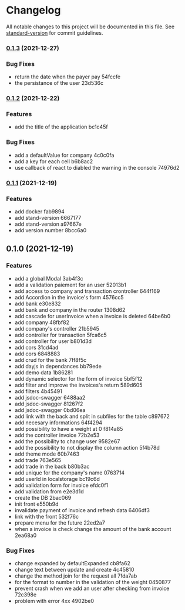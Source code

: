 # Changelog

All notable changes to this project will be documented in this file. See [standard-version](https://github.com/conventional-changelog/standard-version) for commit guidelines.

### [0.1.3](///compare/v0.1.2...v0.1.3) (2021-12-27)


### Bug Fixes

* return the date when the payer pay 54fccfe
* the persistance of the user 23d536c

### [0.1.2](///compare/v0.1.1...v0.1.2) (2021-12-22)


### Features

* add the title of the application bc1c45f


### Bug Fixes

* add a defaultValue for company 4c0c0fa
* add a key for each cell b6b8ac2
* use callback of react to diabled the warning in the console 74976d2

### [0.1.1](///compare/v0.1.0...v0.1.1) (2021-12-19)


### Features

* add docker fab9894
* add stand-version 6667177
* add stand-version a97667e
* add version number 8bcc6a0

## 0.1.0 (2021-12-19)


### Features

* add a global Modal 3ab4f3c
* add a validation paiement for an user 52013b1
* add access to company and transaction crontroller 644f169
* add Accordion in the invoice's form 4576cc5
* add bank e30e832
* add bank and company in the router 1308d62
* add cascade for userInvoice when a invoice is deleted 64be6b0
* add company 48fbf82
* add company's controller 21b5945
* add controller for transaction 5fca6c5
* add controller for user b801d3d
* add cors 31cd4ad
* add cors 6848883
* add crud for the bank 7ff8f5c
* add dayjs in dependances bb79ede
* add demo data 1b86281
* add dynamic selector for the form of invoice 5bf5f12
* add filter and improve the invoices's return 589d605
* add filters 4b45491
* add jsdoc-swagger 6488aa2
* add jsdoc-swagger 81267f2
* add jsdoc-swagger 0bd06ea
* add link with the back and split in subfiles for the table c897672
* add necesary informations 64f4294
* add possibility to have a weight at 0 f814a85
* add the controller invoice 72b2e53
* add the possibility to change user 9582e67
* add the possibility to not display the column action 5f4b78d
* add theme mode 60b7463
* add trade 763e565
* add trade in the back b80b3ac
* add unique for the company's name 0763714
* add userId in localstorage bc19c6d
* add validation form for invoice efdc0f1
* add validation from e2e3d1d
* create the DB 2bac069
* init front e550b9d
* invalidate payment of invoice and refresh data 6406df3
* link with the front 532f76c
* prepare menu for the future 22ed2a7
* when a invoice is check change the amount of the bank account 2ea68a0


### Bug Fixes

* change expanded by defaultExpanded cb8fa62
* change text between update and create 4c45810
* change the method join for the request all 7fda7ab
* for the format to number in the validation of the weight 0450877
* prevent crash when we add an user after checking from invoice 72c398e
* problem with error 4xx 4902be0
